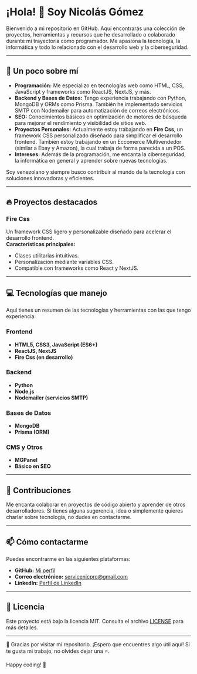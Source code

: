 <!---
NicproSer/NicproSer is a ✨ special ✨ repository because its `README.md` (this file) appears on your GitHub profile.
You can click the Preview link to take a look at your changes.

---

[## 📸 Imágenes y demos

Aquí hay algunas capturas de pantalla de mis proyectos:

1. **Fire Css en acción**
   ![Fire Css Demo](ruta/a/imagen-demo-fire-css.png)  
   *Ejemplo de diseño responsivo con Fire Css.*

2. **Interfaz de MGPanel**
   ![MGPanel](ruta/a/imagen-mgpanel.png)  
   *Captura de la interfaz de administración de MGPanel.*

3. **Automatización con Nodemailer**
   ![Nodemailer](ruta/a/imagen-nodemailer.png)  
   *Ejemplo de envío de correos automatizados.*

---
](url)
--->

# ¡Hola! 👋 Soy Nicolás Gómez

Bienvenido a mi repositorio en GitHub. Aquí encontrarás una colección de proyectos, herramientas y recursos que he desarrollado o colaborado durante mi trayectoria como programador. Me apasiona la tecnología, la informática y todo lo relacionado con el desarrollo web y la ciberseguridad.

---

## 🌟 Un poco sobre mí

- **Programación:** Me especializo en tecnologías web como HTML, CSS, JavaScript y frameworks como ReactJS, NextJS, y más.
- **Backend y Bases de Datos:** Tengo experiencia trabajando con Python, MongoDB y ORMs como Prisma. También he implementado servicios SMTP con Nodemailer para automatización de correos electrónicos.
- **SEO:** Conocimientos básicos en optimización de motores de búsqueda para mejorar el rendimiento y visibilidad de sitios web.
- **Proyectos Personales:** Actualmente estoy trabajando en **Fire Css**, un framework CSS personalizado diseñado para simplificar el desarrollo frontend. Tambien estoy trabajando en un Eccomerce Multivendedor (similar a Ebay y Amazon), la cual trabaja de forma parecida a un POS. 
- **Intereses:** Además de la programación, me encanta la ciberseguridad, la informática en general y aprender sobre nuevas tecnologías.

Soy venezolano y siempre busco contribuir al mundo de la tecnología con soluciones innovadoras y eficientes.

---

## 🔥 Proyectos destacados

### **Fire Css**
Un framework CSS ligero y personalizable diseñado para acelerar el desarrollo frontend.  
**Características principales:**
- Clases utilitarias intuitivas.
- Personalización mediante variables CSS.
- Compatible con frameworks como React y NextJS.


---

## 💻 Tecnologías que manejo

Aquí tienes un resumen de las tecnologías y herramientas con las que tengo experiencia:

### Frontend
- **HTML5, CSS3, JavaScript (ES6+)**
- **ReactJS, NextJS**
- **Fire Css (en desarrollo)**

### Backend
- **Python**
- **Node.js**
- **Nodemailer (servicios SMTP)**

### Bases de Datos
- **MongoDB**
- **Prisma (ORM)**

### CMS y Otros
- **MGPanel**
- **Básico en SEO**

---
## 🤝 Contribuciones

Me encanta colaborar en proyectos de código abierto y aprender de otros desarrolladores. Si tienes alguna sugerencia, idea o simplemente quieres charlar sobre tecnología, no dudes en contactarme.

---

## 📫 Cómo contactarme

Puedes encontrarme en las siguientes plataformas:

- **GitHub:** [Mi perfil](https://github.com/NicproSer)
- **Correo electrónico:** servicenicpro@gmail.com
- **LinkedIn:** [Perfil de LinkedIn](https://www.linkedin.com/in/nicolas-nicprodev/)

---

## 📜 Licencia

Este proyecto está bajo la licencia MIT. Consulta el archivo [LICENSE](LICENSE) para más detalles.

---

🙌 Gracias por visitar mi repositorio. ¡Espero que encuentres algo útil aquí! Si te gusta mi trabajo, no olvides dejar una ⭐️.  

Happy coding! 🚀
